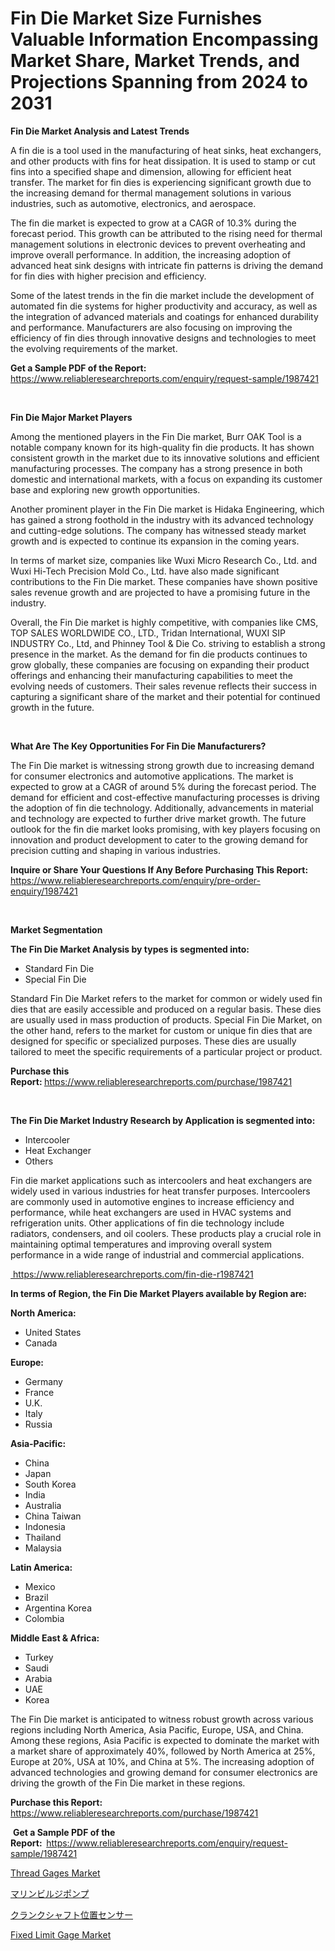 <p><h1>Fin Die Market Size Furnishes Valuable Information Encompassing Market Share, Market Trends, and Projections Spanning from 2024 to 2031</h1></p><p><strong>Fin Die Market Analysis and Latest Trends</strong></p>
<p><p>A fin die is a tool used in the manufacturing of heat sinks, heat exchangers, and other products with fins for heat dissipation. It is used to stamp or cut fins into a specified shape and dimension, allowing for efficient heat transfer. The market for fin dies is experiencing significant growth due to the increasing demand for thermal management solutions in various industries, such as automotive, electronics, and aerospace.</p><p>The fin die market is expected to grow at a CAGR of 10.3% during the forecast period. This growth can be attributed to the rising need for thermal management solutions in electronic devices to prevent overheating and improve overall performance. In addition, the increasing adoption of advanced heat sink designs with intricate fin patterns is driving the demand for fin dies with higher precision and efficiency.</p><p>Some of the latest trends in the fin die market include the development of automated fin die systems for higher productivity and accuracy, as well as the integration of advanced materials and coatings for enhanced durability and performance. Manufacturers are also focusing on improving the efficiency of fin dies through innovative designs and technologies to meet the evolving requirements of the market.</p></p>
<p><strong>Get a Sample PDF of the Report:&nbsp;</strong> <a href="https://www.reliableresearchreports.com/enquiry/request-sample/1987421">https://www.reliableresearchreports.com/enquiry/request-sample/1987421</a></p>
<p>&nbsp;</p>
<p><strong>Fin Die Major Market Players</strong></p>
<p><p>Among the mentioned players in the Fin Die market, Burr OAK Tool is a notable company known for its high-quality fin die products. It has shown consistent growth in the market due to its innovative solutions and efficient manufacturing processes. The company has a strong presence in both domestic and international markets, with a focus on expanding its customer base and exploring new growth opportunities.</p><p>Another prominent player in the Fin Die market is Hidaka Engineering, which has gained a strong foothold in the industry with its advanced technology and cutting-edge solutions. The company has witnessed steady market growth and is expected to continue its expansion in the coming years.</p><p>In terms of market size, companies like Wuxi Micro Research Co., Ltd. and Wuxi Hi-Tech Precision Mold Co., Ltd. have also made significant contributions to the Fin Die market. These companies have shown positive sales revenue growth and are projected to have a promising future in the industry.</p><p>Overall, the Fin Die market is highly competitive, with companies like CMS, TOP SALES WORLDWIDE CO., LTD., Tridan International, WUXI SIP INDUSTRY Co., Ltd, and Phinney Tool & Die Co. striving to establish a strong presence in the market. As the demand for fin die products continues to grow globally, these companies are focusing on expanding their product offerings and enhancing their manufacturing capabilities to meet the evolving needs of customers. Their sales revenue reflects their success in capturing a significant share of the market and their potential for continued growth in the future.</p></p>
<p>&nbsp;</p>
<p><strong>What Are The Key Opportunities For Fin Die Manufacturers?</strong></p>
<p><p>The Fin Die market is witnessing strong growth due to increasing demand for consumer electronics and automotive applications. The market is expected to grow at a CAGR of around 5% during the forecast period. The demand for efficient and cost-effective manufacturing processes is driving the adoption of fin die technology. Additionally, advancements in material and technology are expected to further drive market growth. The future outlook for the fin die market looks promising, with key players focusing on innovation and product development to cater to the growing demand for precision cutting and shaping in various industries.</p></p>
<p><strong>Inquire or Share Your Questions If Any Before Purchasing This Report:</strong> <a href="https://www.reliableresearchreports.com/enquiry/pre-order-enquiry/1987421">https://www.reliableresearchreports.com/enquiry/pre-order-enquiry/1987421</a></p>
<p>&nbsp;</p>
<p><strong>Market Segmentation</strong></p>
<p><strong>The Fin Die Market Analysis by types is segmented into:</strong></p>
<p><ul><li>Standard Fin Die</li><li>Special Fin Die</li></ul></p>
<p><p>Standard Fin Die Market refers to the market for common or widely used fin dies that are easily accessible and produced on a regular basis. These dies are usually used in mass production of products. Special Fin Die Market, on the other hand, refers to the market for custom or unique fin dies that are designed for specific or specialized purposes. These dies are usually tailored to meet the specific requirements of a particular project or product.</p></p>
<p><strong>Purchase this Report:&nbsp;</strong><a href="https://www.reliableresearchreports.com/purchase/1987421">https://www.reliableresearchreports.com/purchase/1987421</a></p>
<p>&nbsp;</p>
<p><strong>The Fin Die Market Industry Research by Application is segmented into:</strong></p>
<p><ul><li>Intercooler</li><li>Heat Exchanger</li><li>Others</li></ul></p>
<p><p>Fin die market applications such as intercoolers and heat exchangers are widely used in various industries for heat transfer purposes. Intercoolers are commonly used in automotive engines to increase efficiency and performance, while heat exchangers are used in HVAC systems and refrigeration units. Other applications of fin die technology include radiators, condensers, and oil coolers. These products play a crucial role in maintaining optimal temperatures and improving overall system performance in a wide range of industrial and commercial applications.</p></p>
<p><a href="https://www.reliableresearchreports.com/fin-die-r1987421">&nbsp;https://www.reliableresearchreports.com/fin-die-r1987421</a></p>
<p><strong>In terms of Region, the Fin Die Market Players available by Region are:</strong></p>
<p>
    <p> <strong> North America: </strong>
        <ul>
            <li>United States</li>
            <li>Canada</li>
        </ul>
        </p> 
    <p> <strong> Europe: </strong>
        <ul>
            <li>Germany</li>
            <li>France</li>
            <li>U.K.</li>
            <li>Italy</li>
            <li>Russia</li>
        </ul>
        </p> 
    <p> <strong> Asia-Pacific: </strong>
        <ul>
            <li>China</li>
            <li>Japan</li>
            <li>South Korea</li>
            <li>India</li>
            <li>Australia</li>
            <li>China Taiwan</li>
            <li>Indonesia</li>
            <li>Thailand</li>
            <li>Malaysia</li>
        </ul>
        </p> 
    <p> <strong> Latin America: </strong>
        <ul>
            <li>Mexico</li>
            <li>Brazil</li>
            <li>Argentina Korea</li>
            <li>Colombia</li>
        </ul>
        </p> 
    <p> <strong> Middle East & Africa: </strong>
        <ul>
            <li>Turkey</li>
            <li>Saudi</li>
            <li>Arabia</li>
            <li>UAE</li>
            <li>Korea</li>
        </ul>
    </p>
    </p>
<p><p>The Fin Die market is anticipated to witness robust growth across various regions including North America, Asia Pacific, Europe, USA, and China. Among these regions, Asia Pacific is expected to dominate the market with a market share of approximately 40%, followed by North America at 25%, Europe at 20%, USA at 10%, and China at 5%. The increasing adoption of advanced technologies and growing demand for consumer electronics are driving the growth of the Fin Die market in these regions.</p></p>
<p><strong>Purchase this Report: </strong><a href="https://www.reliableresearchreports.com/purchase/1987421">https://www.reliableresearchreports.com/purchase/1987421</a></p>
<p>&nbsp;<strong>Get a Sample PDF of the Report:&nbsp;&nbsp;</strong><a href="https://www.reliableresearchreports.com/enquiry/request-sample/1987421">https://www.reliableresearchreports.com/enquiry/request-sample/1987421</a></p>
<p><strong></strong></p>
<p><p><a href="https://github.com/Glendatilghmankmgz0rbhwpy/Market-Research-Report-List-3/blob/main/thread-gages-market.md">Thread Gages Market</a></p><p><a href="https://github.com/AdellaPrice2023/Market-Research-Report-List-1/blob/main/5262956158368.md">マリンビルジポンプ</a></p><p><a href="https://github.com/AbigaleHuel/Market-Research-Report-List-1/blob/main/5723803158369.md">クランクシャフト位置センサー</a></p><p><a href="https://github.com/DeonteStanton2023/Market-Research-Report-List-1/blob/main/fixed-limit-gage-market.md">Fixed Limit Gage Market</a></p></p>